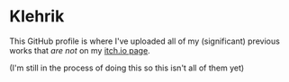 # Klehrik

This GitHub profile is where I've uploaded all of my (significant) previous works that *are not* on my [itch.io page](https://klehrik.itch.io).

(I'm still in the process of doing this so this isn't all of them yet)

<!--
**Klehrik/Klehrik** is a ✨ _special_ ✨ repository because its `README.md` (this file) appears on your GitHub profile.

Here are some ideas to get you started:

- 🔭 I’m currently working on ...
- 🌱 I’m currently learning ...
- 👯 I’m looking to collaborate on ...
- 🤔 I’m looking for help with ...
- 💬 Ask me about ...
- 📫 How to reach me: ...
- 😄 Pronouns: ...
- ⚡ Fun fact: ...
-->
